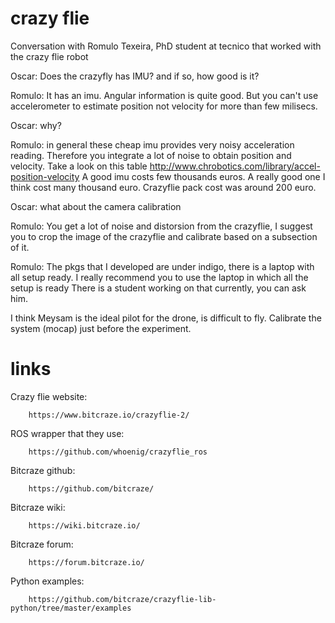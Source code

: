 crazy flie
===

Conversation with Romulo Texeira, PhD student at tecnico that worked with the crazy flie robot

Oscar: Does the crazyfly has IMU? and if so, how good is it?

Romulo: It has an imu. Angular information is quite good.
But you can't use accelerometer to estimate position not velocity for more than few milisecs.

Oscar: why?

Romulo: in general these cheap imu provides very noisy acceleration reading.
Therefore you integrate a lot of noise to obtain position and velocity.
Take a look  on this table http://www.chrobotics.com/library/accel-position-velocity
A good imu costs few thousands euros. A really good one I think cost many thousand euro.
Crazyflie pack cost was around 200 euro.

Oscar: what about the camera calibration

Romulo: You get a lot of noise and distorsion from the crazyflie, I suggest
you to crop the image of the crazyflie and calibrate based on a subsection of it.

Romulo: The pkgs that I developed are under indigo, there is a laptop with all setup ready.
I really recommend you to use the laptop in which all the setup is ready
There is a student working on that currently, you can ask him.

I think Meysam is the ideal pilot for the drone, is difficult to fly.
Calibrate the system (mocap) just before the experiment.

links
===

Crazy flie website:

        https://www.bitcraze.io/crazyflie-2/

ROS wrapper that they use:

        https://github.com/whoenig/crazyflie_ros

Bitcraze github:

        https://github.com/bitcraze/

Bitcraze wiki:

        https://wiki.bitcraze.io/

Bitcraze forum:

        https://forum.bitcraze.io/

Python examples:

        https://github.com/bitcraze/crazyflie-lib-python/tree/master/examples
